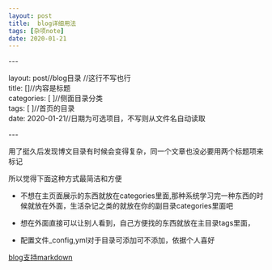 ```yaml
---
layout: post
title:  blog详细用法
tags: [杂项note]
date: 2020-01-21
---
```



\-\-\-

layout: post//blog目录  //这行不写也行  
title:  \[\]//内容是标题  
categories: \[ \]//侧面目录分类  
tags: \[ \]//首页的目录  
date: 2020-01-21//日期为可选项目，不写则从文件名自动读取  

\-\-\-

用了挺久后发现博文目录有时候会变得复杂，同一个文章也没必要用两个标题项来标记

所以觉得下面这种方式最简洁和方便

- 不想在主页面展示的东西就放在categories里面,那种系统学习完一种东西的时候就放在外面，生活杂记之类的就放在你的副目录categories里面吧

- 想在外面直接可以让别人看到，自己方便找的东西就放在主目录tags里面，

- 配置文件_config,yml对于目录可添加可不添加，依据个人喜好

[blog支持markdown](https://www.jianshu.com/p/f86e22eaa2f1)
